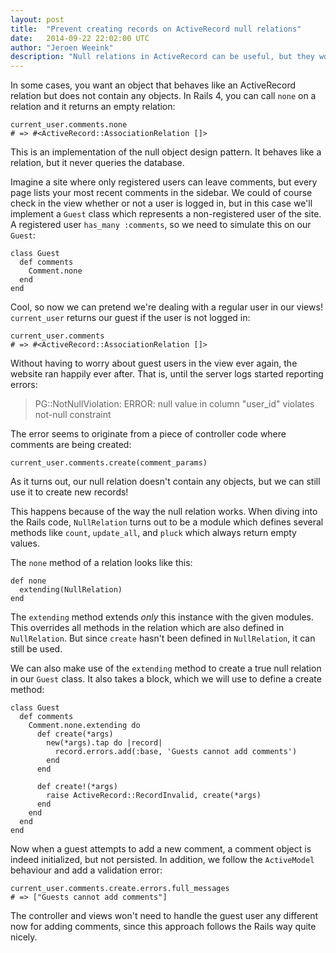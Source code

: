 ```yaml
---
layout: post
title:  "Prevent creating records on ActiveRecord null relations"
date:   2014-09-22 22:02:00 UTC
author: "Jeroen Weeink"
description: "Null relations in ActiveRecord can be useful, but they won't prevent all communication to the database. There is a workaround however!"
---
```


In some cases, you want an object that behaves like an ActiveRecord relation but does not contain any objects. In Rails 4, you can call `none` on a relation and it returns an empty relation:

    current_user.comments.none
    # => #<ActiveRecord::AssociationRelation []>

This is an implementation of the null object design pattern. It behaves like a relation, but it never queries the database.

Imagine a site where only registered users can leave comments, but every page lists your most recent comments in the sidebar. We could of course check in the view whether or not a user is logged in, but in this case we'll implement a `Guest` class which represents a non-registered user of the site. A registered user `has_many :comments`, so we need to simulate this on our `Guest`:

    class Guest
      def comments
        Comment.none
      end
    end

Cool, so now we can pretend we're dealing with a regular user in our views! `current_user` returns our guest if the user is not logged in:

    current_user.comments
    # => #<ActiveRecord::AssociationRelation []>

Without having to worry about guest users in the view ever again, the website ran happily ever after. That is, until the server logs started reporting errors:

> PG::NotNullViolation: ERROR:  null value in column "user_id" violates not-null constraint

The error seems to originate from a piece of controller code where comments are being created:

    current_user.comments.create(comment_params)

As it turns out, our null relation doesn't contain any objects, but we can still use it to create new records!

This happens because of the way the null relation works. When diving into the Rails code, `NullRelation` turns out to be a module which defines several methods like `count`, `update_all`, and `pluck` which always return empty values.

The `none` method of a relation looks like this:

    def none
      extending(NullRelation)
    end

The `extending` method extends *only* this instance with the given modules. This overrides all methods in the relation which are also defined in `NullRelation`. But since `create` hasn't been defined in `NullRelation`, it can still be used.

We can also make use of the `extending` method to create a true null relation in our `Guest` class. It also takes a block, which we will use to define a create method:

    class Guest
      def comments
        Comment.none.extending do
          def create(*args)
            new(*args).tap do |record|
              record.errors.add(:base, 'Guests cannot add comments')
            end
          end

          def create!(*args)
            raise ActiveRecord::RecordInvalid, create(*args)
          end
        end
      end
    end

Now when a guest attempts to add a new comment, a comment object is indeed initialized, but not persisted. In addition, we follow the `ActiveModel` behaviour and add a validation error:

    current_user.comments.create.errors.full_messages
    # => ["Guests cannot add comments"]

The controller and views won't need to handle the guest user any different now for adding comments, since this approach follows the Rails way quite nicely.
